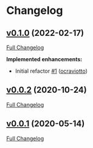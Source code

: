 # Changelog

## [v0.1.0](https://github.com/ocraviotto/yaml-updater/tree/v0.1.0) (2022-02-17)

[Full Changelog](https://github.com/ocraviotto/yaml-updater/compare/v0.0.2...v0.1.0)

**Implemented enhancements:**

- Initial refactor [\#1](https://github.com/ocraviotto/yaml-updater/pull/1) ([ocraviotto](https://github.com/ocraviotto))

## [v0.0.2](https://github.com/ocraviotto/yaml-updater/tree/v0.0.2) (2020-10-24)

[Full Changelog](https://github.com/ocraviotto/yaml-updater/compare/v0.0.1...v0.0.2)

## [v0.0.1](https://github.com/ocraviotto/yaml-updater/tree/v0.0.1) (2020-05-14)

[Full Changelog](https://github.com/ocraviotto/yaml-updater/compare/c34c542b9adcfdab574225f64a1d2e66ff45a639...v0.0.1)

